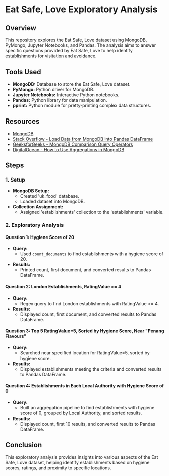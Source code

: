 # Eat Safe, Love Exploratory Analysis

## Overview

This repository explores the Eat Safe, Love dataset using MongoDB, PyMongo, Jupyter Notebooks, and Pandas. The analysis aims to answer specific questions provided by Eat Safe, Love to help identify establishments for visitation and avoidance.

## Tools Used

- **MongoDB:** Database to store the Eat Safe, Love dataset.
- **PyMongo:** Python driver for MongoDB.
- **Jupyter Notebooks:** Interactive Python notebooks.
- **Pandas:** Python library for data manipulation.
- **pprint:** Python module for pretty-printing complex data structures.

## Resources

- [MongoDB](https://www.mongodb.com)
- [Stack Overflow - Load Data from MongoDB into Pandas DataFrame](https://stackoverflow.com/questions/17805304/how-can-i-load-data-from-mongodb-collection-into-pandas-dataframe)
- [GeeksforGeeks - MongoDB Comparison Query Operators](https://www.geeksforgeeks.org/mongodb-comparison-query-operators/)
- [DigitalOcean - How to Use Aggregations in MongoDB](https://www.digitalocean.com/community/tutorials/how-to-use-aggregations-in-mongodb)

## Steps

### 1. Setup

- **MongoDB Setup:**
  - Created 'uk_food' database.
  - Loaded dataset into MongoDB.
- **Collection Assignment:**
  - Assigned 'establishments' collection to the 'establishments' variable.

### 2. Exploratory Analysis

#### Question 1: Hygiene Score of 20

- **Query:**
  - Used `count_documents` to find establishments with a hygiene score of 20.
- **Results:**
  - Printed count, first document, and converted results to Pandas DataFrame.

#### Question 2: London Establishments, RatingValue >= 4

- **Query:**
  - Regex query to find London establishments with RatingValue >= 4.
- **Results:**
  - Displayed count, first document, and converted results to Pandas DataFrame.

#### Question 3: Top 5 RatingValue=5, Sorted by Hygiene Score, Near "Penang Flavours"

- **Query:**
  - Searched near specified location for RatingValue=5, sorted by hygiene score.
- **Results:**
  - Displayed establishments meeting the criteria and converted results to Pandas DataFrame.

#### Question 4: Establishments in Each Local Authority with Hygiene Score of 0

- **Query:**
  - Built an aggregation pipeline to find establishments with hygiene score of 0, grouped by Local Authority, and sorted results.
- **Results:**
  - Displayed count, first 10 results, and converted results to Pandas DataFrame.

## Conclusion

This exploratory analysis provides insights into various aspects of the Eat Safe, Love dataset, helping identify establishments based on hygiene scores, ratings, and proximity to specific locations.
